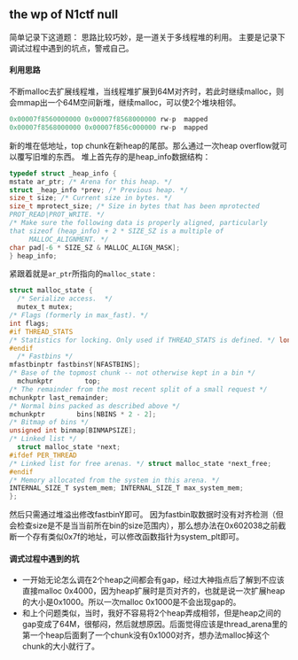 ## the wp of  N1ctf null   

简单记录下这道题：
思路比较巧妙，是一道关于多线程堆的利用。
主要是记录下调试过程中遇到的坑点，警戒自己。

#### 利用思路
不断malloc去扩展线程堆，当线程堆扩展到64M对齐时，若此时继续malloc，则会mmap出一个64M空间新堆，继续malloc，可以使2个堆块相邻。

```c
0x00007f8560000000 0x00007f8568000000 rw-p	mapped
0x00007f8568000000 0x00007f856c000000 rw-p	mapped
```
新的堆在低地址，top chunk在新heap的尾部。那么通过一次heap overflow就可以覆写旧堆的东西。
堆上首先存的是heap_info数据结构：

``` c
typedef struct _heap_info {
mstate ar_ptr; /* Arena for this heap. */
struct _heap_info *prev; /* Previous heap. */ 
size_t size; /* Current size in bytes. */
size_t mprotect_size; /* Size in bytes that has been mprotected
PROT_READ|PROT_WRITE. */
/* Make sure the following data is properly aligned, particularly
that sizeof (heap_info) + 2 * SIZE_SZ is a multiple of
     MALLOC_ALIGNMENT. */
char pad[-6 * SIZE_SZ & MALLOC_ALIGN_MASK]; 
} heap_info;
```
紧跟着就是`ar_ptr`所指向的`malloc_state` :

```c
struct malloc_state {
  /* Serialize access.  */
  mutex_t mutex;
/* Flags (formerly in max_fast). */
int flags;
#if THREAD_STATS
/* Statistics for locking. Only used if THREAD_STATS is defined. */ long stat_lock_direct, stat_lock_loop, stat_lock_wait;
#endif
  /* Fastbins */
mfastbinptr fastbinsY[NFASTBINS];
/* Base of the topmost chunk -- not otherwise kept in a bin */
  mchunkptr        top;
/* The remainder from the most recent split of a small request */
mchunkptr last_remainder;
/* Normal bins packed as described above */
mchunkptr        bins[NBINS * 2 - 2];
/* Bitmap of bins */
unsigned int binmap[BINMAPSIZE];
/* Linked list */
  struct malloc_state *next;
#ifdef PER_THREAD
/* Linked list for free arenas. */ struct malloc_state *next_free;
#endif
/* Memory allocated from the system in this arena. */
INTERNAL_SIZE_T system_mem; INTERNAL_SIZE_T max_system_mem;
};
```
然后只需通过堆溢出修改fastbinY即可。
因为fastbin取数据时没有对齐检测（但会检查size是不是当当前所在bin的size范围内），那么想办法在0x602038之前截断一个存有类似0x7f的地址，可以修改函数指针为system_plt即可。


#### 调式过程中遇到的坑

* 一开始无论怎么调在2个heap之间都会有gap，经过大神指点后了解到不应该直接malloc 0x4000，因为heap扩展时是页对齐的，也就是说一次扩展heap的大小是0x1000。所以一次malloc 0x1000是不会出现gap的。
*  和上个问题类似，当时，我好不容易将2个heap弄成相邻，但是heap之间的gap变成了64M，很郁闷，然后就想原因。后面觉得应该是thread_arena里的第一个heap后面剩了一个chunk没有0x1000对齐，想办法malloc掉这个chunk的大小就行了。

    
